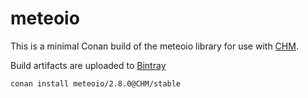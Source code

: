 # meteoio

This is a minimal Conan build of the meteoio library for use with [CHM](https://github.com/Chrismarsh/CHM). 

Build artifacts are uploaded to [Bintray](https://bintray.com/chrismarsh/CHM)


```
conan install meteoio/2.8.0@CHM/stable
```

